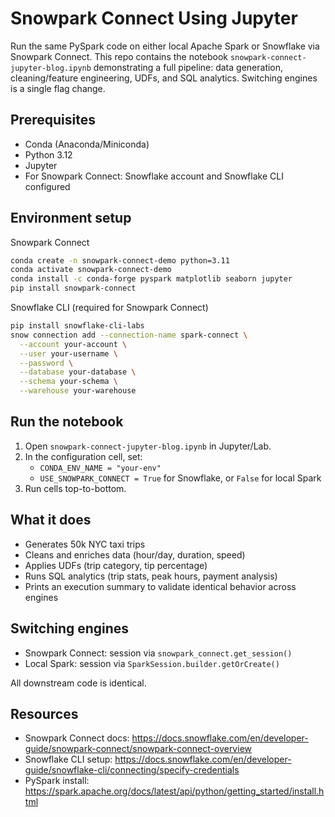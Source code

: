 # Snowpark Connect Using Jupyter

Run the same PySpark code on either local Apache Spark or Snowflake via Snowpark Connect. This repo contains the notebook `snowpark-connect-jupyter-blog.ipynb` demonstrating a full pipeline: data generation, cleaning/feature engineering, UDFs, and SQL analytics. Switching engines is a single flag change.

## Prerequisites
- Conda (Anaconda/Miniconda)
- Python 3.12
- Jupyter
- For Snowpark Connect: Snowflake account and Snowflake CLI configured

## Environment setup

Snowpark Connect
```bash
conda create -n snowpark-connect-demo python=3.11
conda activate snowpark-connect-demo
conda install -c conda-forge pyspark matplotlib seaborn jupyter
pip install snowpark-connect
```

Snowflake CLI (required for Snowpark Connect)
```bash
pip install snowflake-cli-labs
snow connection add --connection-name spark-connect \
  --account your-account \
  --user your-username \
  --password \
  --database your-database \
  --schema your-schema \
  --warehouse your-warehouse
```

## Run the notebook
1. Open `snowpark-connect-jupyter-blog.ipynb` in Jupyter/Lab.
2. In the configuration cell, set:
   - `CONDA_ENV_NAME = "your-env"`
   - `USE_SNOWPARK_CONNECT = True` for Snowflake, or `False` for local Spark
3. Run cells top-to-bottom.

## What it does
- Generates 50k NYC taxi trips
- Cleans and enriches data (hour/day, duration, speed)
- Applies UDFs (trip category, tip percentage)
- Runs SQL analytics (trip stats, peak hours, payment analysis)
- Prints an execution summary to validate identical behavior across engines

## Switching engines
- Snowpark Connect: session via `snowpark_connect.get_session()`
- Local Spark: session via `SparkSession.builder.getOrCreate()`

All downstream code is identical.

## Resources
- Snowpark Connect docs: https://docs.snowflake.com/en/developer-guide/snowpark-connect/snowpark-connect-overview
- Snowflake CLI setup: https://docs.snowflake.com/en/developer-guide/snowflake-cli/connecting/specify-credentials
- PySpark install: https://spark.apache.org/docs/latest/api/python/getting_started/install.html

